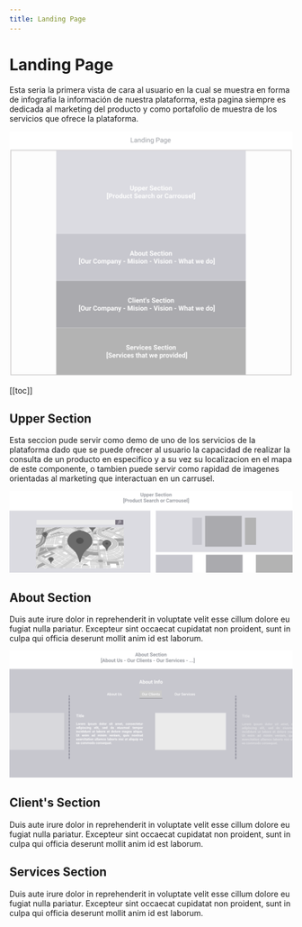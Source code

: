 ```yaml
---
title: Landing Page
---
```


# Landing Page

Esta seria la primera vista de cara al usuario en la cual se muestra en forma de infografia la información de nuestra plataforma, esta pagina siempre es dedicada al marketing del producto y como portafolio de muestra de los servicios que ofrece la plataforma.

![An image](./img/_landingpage.png)


[[toc]]

## Upper Section

Esta seccion pude servir como demo de uno de los servicios de la plataforma dado que se puede ofrecer al usuario la capacidad de realizar la consulta de un producto en especifico y a su vez su localizacion en el mapa de este componente, o tambien puede servir como rapidad de imagenes orientadas al marketing que interactuan en un carrusel.

![An image](./img/_landinguppersection.png)


## About Section

Duis aute irure dolor in reprehenderit in voluptate velit esse
cillum dolore eu fugiat nulla pariatur. Excepteur sint occaecat cupidatat non
proident, sunt in culpa qui officia deserunt mollit anim id est laborum.

![An image](./img/_aboutsection.png)

## Client's Section

Duis aute irure dolor in reprehenderit in voluptate velit esse
cillum dolore eu fugiat nulla pariatur. Excepteur sint occaecat cupidatat non
proident, sunt in culpa qui officia deserunt mollit anim id est laborum.

## Services Section

Duis aute irure dolor in reprehenderit in voluptate velit esse
cillum dolore eu fugiat nulla pariatur. Excepteur sint occaecat cupidatat non
proident, sunt in culpa qui officia deserunt mollit anim id est laborum.
